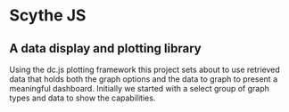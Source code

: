 # Scythe JS
## A data display and plotting library

Using the dc.js plotting framework this project sets about to use retrieved data that holds both the graph options and the data to graph to present a meaningful dashboard.  Initially we started with a select group of graph types and data to show the capabilities.
